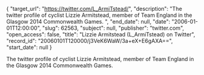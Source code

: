 {
  "target_url": "https://twitter.com/L_ArmiTstead/", 
  "description": "The twitter profile of cyclist Lizzie Armitstead, member of Team England in the Glasgow 2014 Commonwealth Games. ", 
  "end_date": null, 
  "date": "2006-01-01T12:00:00", 
  "slug": 62563, 
  "subject": null, 
  "publisher": "twitter.com", 
  "open_access": false, 
  "title": "Lizzie Armitstead (L_ArmiTstead) on Twitter", 
  "record_id": "20060101T120000/j3VeK6WaW/3a+eX+E6gAXA==", 
  "start_date": null
}

The twitter profile of cyclist Lizzie Armitstead, member of Team England in the Glasgow 2014 Commonwealth Games. 